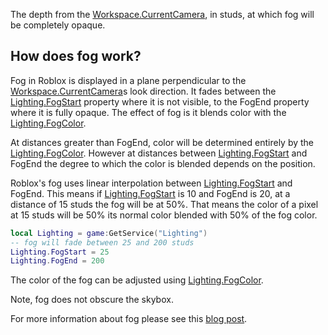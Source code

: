 The depth from the [Workspace.CurrentCamera](https://developer.roblox.com/en-us/api-reference/property/Workspace/CurrentCamera), in studs, at which fog will be completely opaque.

How does fog work?
------------------

Fog in Roblox is displayed in a plane perpendicular to the [Workspace.CurrentCamera](https://developer.roblox.com/en-us/api-reference/property/Workspace/CurrentCamera)s look direction. It fades between the [Lighting.FogStart](https://developer.roblox.com/en-us/api-reference/property/Lighting/FogStart) property where it is not visible, to the FogEnd property where it is fully opaque. The effect of fog is it blends color with the [Lighting.FogColor](https://developer.roblox.com/en-us/api-reference/property/Lighting/FogColor).

At distances greater than FogEnd, color will be determined entirely by the [Lighting.FogColor](https://developer.roblox.com/en-us/api-reference/property/Lighting/FogColor). However at distances between [Lighting.FogStart](https://developer.roblox.com/en-us/api-reference/property/Lighting/FogStart) and FogEnd the degree to which the color is blended depends on the position.

Roblox's fog uses linear interpolation between [Lighting.FogStart](https://developer.roblox.com/en-us/api-reference/property/Lighting/FogStart) and FogEnd. This means if [Lighting.FogStart](https://developer.roblox.com/en-us/api-reference/property/Lighting/FogStart) is 10 and FogEnd is 20, at a distance of 15 studs the fog will be at 50%. That means the color of a pixel at 15 studs will be 50% its normal color blended with 50% of the fog color.

```Lua
local Lighting = game:GetService("Lighting")
-- fog will fade between 25 and 200 studs
Lighting.FogStart = 25
Lighting.FogEnd = 200
``` 

The color of the fog can be adjusted using [Lighting.FogColor](https://developer.roblox.com/en-us/api-reference/property/Lighting/FogColor).

Note, fog does not obscure the skybox.

For more information about fog please see this [blog post](https://blog.roblox.com/2011/12/roblox-secrets-revealed-fog-blog/).